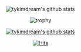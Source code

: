 <!--
**tykimdream/tykimdream** is a ✨ _special_ ✨ repository because its `README.md` (this file) appears on your GitHub profile.

Here are some ideas to get you started:
- 🔭 I’m currently working on ...
- 🌱 I’m currently learning ...
- 👯 I’m looking to collaborate on ...
- 🤔 I’m looking for help with ...
- 💬 Ask me about ...
- 📫 How to reach me: ...
- 😄 Pronouns: ...
- ⚡ Fun fact: ...
-->

<div align="center">
  

![tykimdream's github stats](https://github-readme-stats.vercel.app/api?username=tykimdream&show_icons=true&theme=prussian)

![trophy](https://github-profile-trophy.vercel.app/?username=tykimdream)
  
  
  [![tykimdream's github stats](https://github-readme-stats.vercel.app/api/top-langs/?username=tykimdream&show_icons=true&hide_border=true&title_color=004386&icon_color=004386&layout=compact)](https://github.com/tykimdream)
  
  [![Hits](https://hits.seeyoufarm.com/api/count/incr/badge.svg?url=https%3A%2F%2Fgithub.com%2Ftykimdream&count_bg=%237CB252&title_bg=%23555555&icon=baidu.svg&icon_color=%23D55E5E&title=hits&edge_flat=false)](https://hits.seeyoufarm.com)
  
</div>
